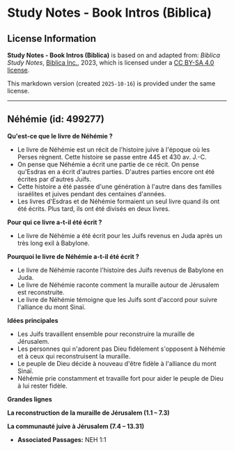 # Study Notes - Book Intros (Biblica)

## License Information

**Study Notes - Book Intros (Biblica)** is based on and adapted from: _Biblica Study Notes_, [Biblica Inc.](https://www.biblica.com/), 2023, which is licensed under a [CC BY-SA 4.0 license](https://creativecommons.org/licenses/by-sa/4.0/legalcode.en).

This markdown version (created `2025-10-16`) is provided under the same license.



--------------------------------

## Néhémie (id: 499277)

**Qu'est\-ce que le livre de Néhémie ?**

* Le livre de Néhémie est un récit de l'histoire juive à l'époque où les Perses règnent. Cette histoire se passe entre 445 et 430 av. J.\-C.
* On pense que Néhémie a écrit une partie de ce récit. On pense qu'Esdras en a écrit d'autres parties. D'autres parties encore ont été écrites par d'autres Juifs.
* Cette histoire a été passée d'une génération à l'autre dans des familles israélites et juives pendant des centaines d'années.
* Les livres d'Esdras et de Néhémie formaient un seul livre quand ils ont été écrits. Plus tard, ils ont été divisés en deux livres.

**Pour qui ce livre a\-t\-il été écrit ?**

* Le livre de Néhémie a été écrit pour les Juifs revenus en Juda après un très long exil à Babylone.

**Pourquoi le livre de Néhémie a\-t\-il été écrit ?**

* Le livre de Néhémie raconte l'histoire des Juifs revenus de Babylone en Juda.
* Le livre de Néhémie raconte comment la muraille autour de Jérusalem est reconstruite.
* Le livre de Néhémie témoigne que les Juifs sont d'accord pour suivre l'alliance du mont Sinaï.

**Idées principales**

* Les Juifs travaillent ensemble pour reconstruire la muraille de Jérusalem.
* Les personnes qui n'adorent pas Dieu fidèlement s'opposent à Néhémie et à ceux qui reconstruisent la muraille.
* Le peuple de Dieu décide à nouveau d'être fidèle à l'alliance du mont Sinaï.
* Néhémie prie constamment et travaille fort pour aider le peuple de Dieu à lui rester fidèle.

**Grandes lignes**

**La reconstruction de la muraille de Jérusalem (1\.1 – 7\.3\)**

**La communauté juive à Jérusalem (7\.4 – 13\.31\)**

* **Associated Passages:** NEH 1:1

